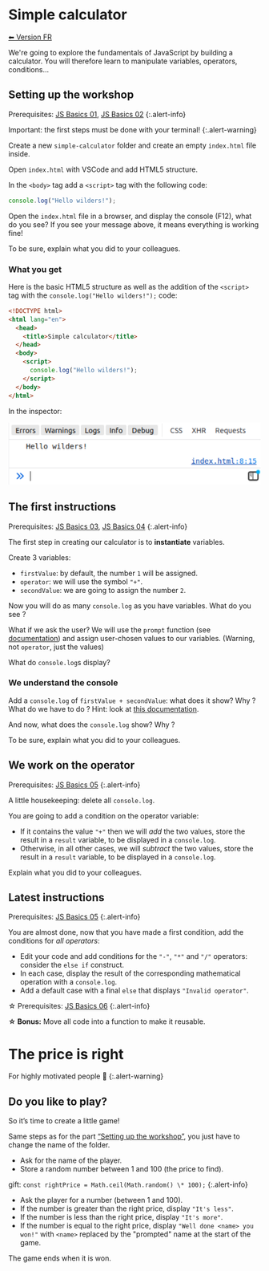 # Simple calculator

[⬅ Version FR](./README-FR)

We're going to explore the fundamentals of JavaScript by building a calculator. You will therefore learn to manipulate variables, operators, conditions...

## Setting up the workshop

Prerequisites: [JS Basics 01](https://odyssey.wildcodeschool.com/quests/1262), [JS Basics 02](https://odyssey.wildcodeschool.com/quests/1267)
{:.alert-info}

Important: the first steps must be done with your terminal!
{:.alert-warning}

Create a new `simple-calculator` folder and create an empty `index.html` file inside.

Open `index.html` with VSCode and add HTML5 structure.

In the `<body>` tag add a `<script>` tag with the following code:

```js
console.log("Hello wilders!");
```

Open the `index.html` file in a browser, and display the console (F12), what do you see? If you see your message above, it means everything is working fine!

To be sure, explain what you did to your colleagues.

### What you get

Here is the basic HTML5 structure as well as the addition of the `<script>` tag with the `console.log("Hello wilders!");` code:

```html
<!DOCTYPE html>
<html lang="en">
  <head>
    <title>Simple calculator</title>
  </head>
  <body>
    <script>
      console.log("Hello wilders!");
    </script>
  </body>
</html>
```

In the inspector:

!["Hello wilders!" in the inspector](./images/helloWilders.png)

## The first instructions

Prerequisites: [JS Basics 03](https://odyssey.wildcodeschool.com/quests/1268), [JS Basics 04](https://odyssey.wildcodeschool.com/quests/1269)
{:.alert-info}

The first step in creating our calculator is to **instantiate** variables.

Create 3 variables:

- `firstValue`: by default, the number `1` will be assigned.
- `operator`: we will use the symbol `"+"`.
- `secondValue`: we are going to assign the number `2`.

Now you will do as many `console.log` as you have variables. What do you see ?

What if we ask the user? We will use the `prompt` function (see [documentation](https://developer.mozilla.org/en-US/docs/Web/API/Window/prompt)) and assign user-chosen values to our variables. (Warning, not `operator`, just the values)

What do `console.log`s display?

### We understand the console

Add a `console.log` of `firstValue + secondValue`: what does it show? Why ? What do we have to do ? Hint: look at [this documentation](https://developer.mozilla.org/en-US/docs/Web/JavaScript/Reference/Global_Objects/parseInt).

And now, what does the `console.log` show? Why ?

To be sure, explain what you did to your colleagues.

## We work on the operator

Prerequisites: [JS Basics 05](https://odyssey.wildcodeschool.com/quests/1270)
{:.alert-info}

A little housekeeping: delete all `console.log`.

You are going to add a condition on the operator variable:

- If it contains the value `"+"` then we will _add_ the two values, store the result in a `result` variable, to be displayed in a `console.log`.
- Otherwise, in all other cases, we will _subtract_ the two values, store the result in a `result` variable, to be displayed in a `console.log`.

Explain what you did to your colleagues.

## Latest instructions

Prerequisites: [JS Basics 05](https://odyssey.wildcodeschool.com/quests/1270)
{:.alert-info}

You are almost done, now that you have made a first condition, add the conditions for _all operators_:

- Edit your code and add conditions for the `"-"`, `"*"` and `"/"` operators: consider the `else if` construct.
- In each case, display the result of the corresponding mathematical operation with a `console.log`.
- Add a default case with a final `else` that displays `"Invalid operator"`.

☆ Prerequisites: [JS Basics 06](https://odyssey.wildcodeschool.com/quests/1278)
{:.alert-info}

**☆ Bonus:** Move all code into a function to make it reusable.

# The price is right

For highly motivated people 🤘
{:.alert-warning}

## Do you like to play?

So it’s time to create a little game!

Same steps as for the part [“Setting up the workshop”](#setting-up-the-workshop), you just have to change the name of the folder.

- Ask for the name of the player.
- Store a random number between 1 and 100 (the price to find).

gift: `const rightPrice = Math.ceil(Math.random() \* 100);`
{:.alert-info}

- Ask the player for a number (between 1 and 100).
- If the number is greater than the right price, display `"It's less"`.
- If the number is less than the right price, display `"It's more"`.
- If the number is equal to the right price, display `"Well done <name> you won!"` with `<name>` replaced by the "prompted" name at the start of the game.

The game ends when it is won.
